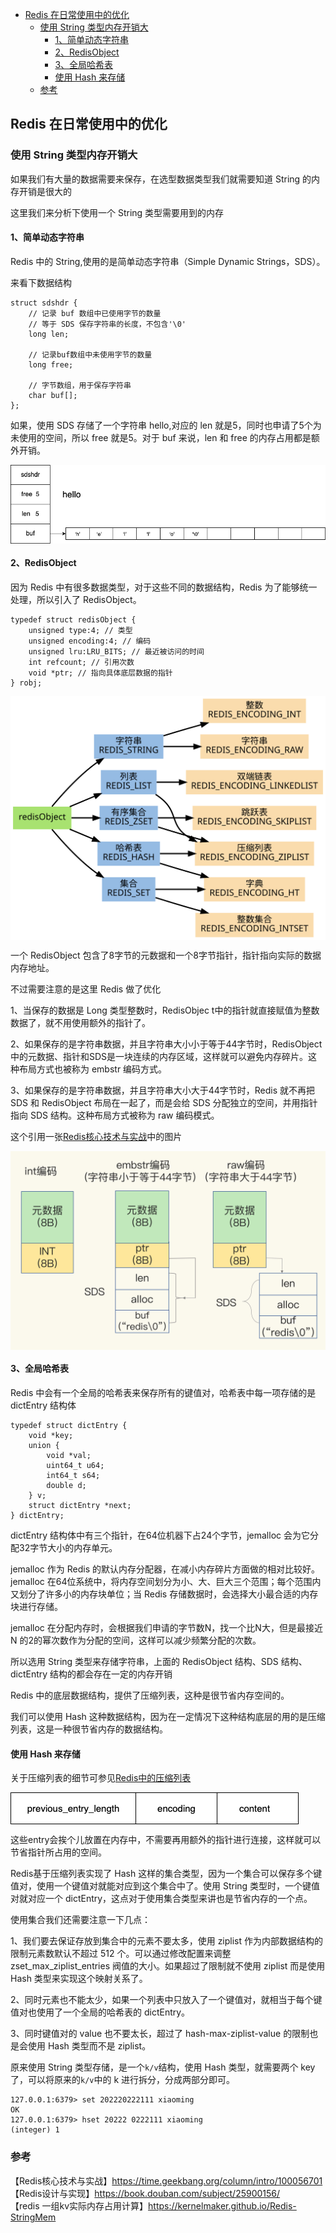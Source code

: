 <!-- START doctoc generated TOC please keep comment here to allow auto update -->
<!-- DON'T EDIT THIS SECTION, INSTEAD RE-RUN doctoc TO UPDATE -->

- [Redis 在日常使用中的优化](#redis-%E5%9C%A8%E6%97%A5%E5%B8%B8%E4%BD%BF%E7%94%A8%E4%B8%AD%E7%9A%84%E4%BC%98%E5%8C%96)
  - [使用 String 类型内存开销大](#%E4%BD%BF%E7%94%A8-string-%E7%B1%BB%E5%9E%8B%E5%86%85%E5%AD%98%E5%BC%80%E9%94%80%E5%A4%A7)
    - [1、简单动态字符串](#1%E7%AE%80%E5%8D%95%E5%8A%A8%E6%80%81%E5%AD%97%E7%AC%A6%E4%B8%B2)
    - [2、RedisObject](#2redisobject)
    - [3、全局哈希表](#3%E5%85%A8%E5%B1%80%E5%93%88%E5%B8%8C%E8%A1%A8)
    - [使用 Hash 来存储](#%E4%BD%BF%E7%94%A8-hash-%E6%9D%A5%E5%AD%98%E5%82%A8)
  - [参考](#%E5%8F%82%E8%80%83)

<!-- END doctoc generated TOC please keep comment here to allow auto update -->

## Redis 在日常使用中的优化

### 使用 String 类型内存开销大

如果我们有大量的数据需要来保存，在选型数据类型我们就需要知道 String 的内存开销是很大的  

这里我们来分析下使用一个 String 类型需要用到的内存    

#### 1、简单动态字符串

Redis 中的 String,使用的是简单动态字符串（Simple Dynamic Strings，SDS）。  

来看下数据结构  

```
struct sdshdr {
    // 记录 buf 数组中已使用字节的数量
    // 等于 SDS 保存字符串的长度，不包含'\0'
    long len;
    
    // 记录buf数组中未使用字节的数量
    long free;
    
    // 字节数组，用于保存字符串
    char buf[];
};
```

如果，使用 SDS 存储了一个字符串 hello,对应的 len 就是5，同时也申请了5个为未使用的空间，所以 free 就是5。对于 buf 来说，len 和 free 的内存占用都是额外开销。         

<img src="/img/redis/redis-sds.png"  alt="redis" align="center" />

#### 2、RedisObject

因为 Redis 中有很多数据类型，对于这些不同的数据结构，Redis 为了能够统一处理，所以引入了 RedisObject。  

```
typedef struct redisObject {
    unsigned type:4; // 类型
    unsigned encoding:4; // 编码
    unsigned lru:LRU_BITS; // 最近被访问的时间
    int refcount; // 引用次数
    void *ptr; // 指向具体底层数据的指针
} robj;
```

<img src="/img/redis/redis-object.svg"  alt="redis" align="center" />

一个 RedisObject 包含了8字节的元数据和一个8字节指针，指针指向实际的数据内存地址。   

不过需要注意的是这里 Redis 做了优化  

1、当保存的数据是 Long 类型整数时，RedisObjec t中的指针就直接赋值为整数数据了，就不用使用额外的指针了。  

2、如果保存的是字符串数据，并且字符串大小小于等于44字节时，RedisObject中的元数据、指针和SDS是一块连续的内存区域，这样就可以避免内存碎片。这种布局方式也被称为 embstr 编码方式。  

3、如果保存的是字符串数据，并且字符串大小大于44字节时，Redis 就不再把 SDS 和 RedisObject 布局在一起了，而是会给 SDS 分配独立的空间，并用指针指向 SDS 结构。这种布局方式被称为 raw 编码模式。    

这个引用一张[Redis核心技术与实战](https://time.geekbang.org/column/intro/100056701)中的图片  
    
<img src="/img/redis/redis-object-string.jpeg"  alt="redis" align="center" />

#### 3、全局哈希表

Redis 中会有一个全局的哈希表来保存所有的键值对，哈希表中每一项存储的是 dictEntry 结构体  

```
typedef struct dictEntry {
    void *key;
    union {
        void *val;
        uint64_t u64;
        int64_t s64;
        double d;
    } v;
    struct dictEntry *next;
} dictEntry;
```

dictEntry 结构体中有三个指针，在64位机器下占24个字节，jemalloc 会为它分配32字节大小的内存单元。  

jemalloc 作为 Redis 的默认内存分配器，在减小内存碎片方面做的相对比较好。jemalloc 在64位系统中，将内存空间划分为小、大、巨大三个范围；每个范围内又划分了许多小的内存块单位；当 Redis 存储数据时，会选择大小最合适的内存块进行存储。  

jemalloc 在分配内存时，会根据我们申请的字节数N，找一个比N大，但是最接近 N 的2的幂次数作为分配的空间，这样可以减少频繁分配的次数。    

所以选用 String 类型来存储字符串，上面的 RedisObject 结构、SDS 结构、dictEntry 结构的都会存在一定的内存开销   

Redis 中的底层数据结构，提供了压缩列表，这种是很节省内存空间的。 

我们可以使用 Hash 这种数据结构，因为在一定情况下这种结构底层的用的是压缩列表，这是一种很节省内存的数据结构。      

#### 使用 Hash 来存储

关于压缩列表的细节可参见[Redis中的压缩列表](https://www.cnblogs.com/ricklz/p/15839710.html#6%E5%8E%8B%E7%BC%A9%E5%88%97%E8%A1%A8)  

<img src="/img/redis/redis-ziplist-entry.png"  alt="redis" align="center" />

这些entry会挨个儿放置在内存中，不需要再用额外的指针进行连接，这样就可以节省指针所占用的空间。  

Redis基于压缩列表实现了 Hash 这样的集合类型，因为一个集合可以保存多个键值对，使用一个键值对就能对应到这个集合中了。使用 String 类型时，一个键值对就对应一个 dictEntry，这点对于使用集合类型来讲也是节省内存的一个点。  

使用集合我们还需要注意一下几点：  

1、我们要去保证存放到集合中的元素不要太多，使用 ziplist 作为内部数据结构的限制元素数默认不超过 512 个。可以通过修改配置来调整 zset_max_ziplist_entries 阀值的大小。如果超过了限制就不使用 ziplist 而是使用 Hash 类型来实现这个映射关系了。  

2、同时元素也不能太少，如果一个列表中只放入了一个键值对，就相当于每个键值对也使用了一个全局的哈希表的 dictEntry。  

3、同时键值对的 value 也不要太长，超过了 hash-max-ziplist-value 的限制也是会使用 Hash 类型而不是 ziplist。  

原来使用 String 类型存储，是一个`k/v`结构，使用 Hash 类型，就需要两个 key 了，可以将原来的`k/v`中的 k 进行拆分，分成两部分即可。   

```
127.0.0.1:6379> set 202220222111 xiaoming
OK
127.0.0.1:6379> hset 20222 0222111 xiaoming
(integer) 1
```

### 参考

【Redis核心技术与实战】https://time.geekbang.org/column/intro/100056701    
【Redis设计与实现】https://book.douban.com/subject/25900156/  
【redis 一组kv实际内存占用计算】https://kernelmaker.github.io/Redis-StringMem    